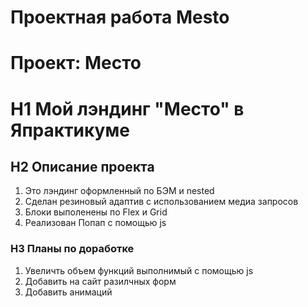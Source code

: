 # Проектная работа Mesto
# Проект: Место
# H1 Мой лэндинг "Место" в Япрактикуме
## H2 Описание проекта
1. Это лэндинг оформленный по БЭМ и nested
2. Сделан резиновый адаптив с использованием медиа запросов
3. Блоки выполенены по Flex и Grid
4. Реализован Попап с помощью js
### H3 Планы по доработке
1. Увеличть объем функций выполнимый с помощью js
2. Добавить на сайт разилчных форм
3. Добавить анимаций

